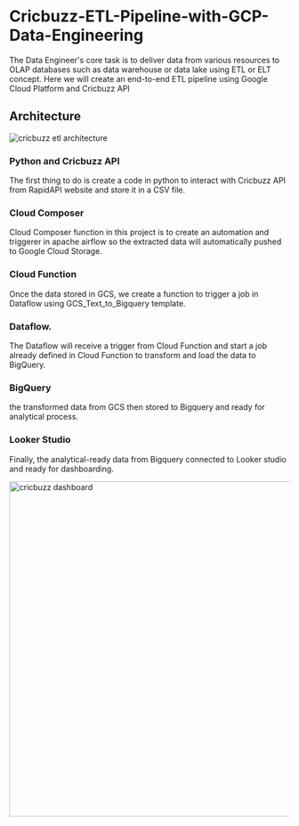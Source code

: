 # Cricbuzz-ETL-Pipeline-with-GCP-Data-Engineering
The Data Engineer's core task is to deliver data from various resources to OLAP databases such as data warehouse or data lake using ETL or ELT concept. Here we will create an end-to-end ETL pipeline using Google Cloud Platform and Cricbuzz API

## Architecture
![cricbuzz etl architecture](https://github.com/MHAkmal621/Cricbuzz-ETL-Pipeline-with-GCP-Data-Engineering/assets/110396432/fdb4ee88-4f3f-434c-923c-a18dbc44e395)

### Python and Cricbuzz API
The first thing to do is create a code in python to interact with Cricbuzz API from RapidAPI website and store it in a CSV file.

### Cloud Composer
Cloud Composer function in this project is to create an automation and triggerer in apache airflow so the extracted data will automatically pushed to Google Cloud Storage.

### Cloud Function
Once the data stored in GCS, we create a function to trigger a job in Dataflow using GCS_Text_to_Bigquery template.

### Dataflow.
The Dataflow will receive a trigger from Cloud Function and start a job already defined in Cloud Function to transform and load the data to BigQuery.

### BigQuery
the transformed data from GCS then stored to Bigquery and ready for analytical process.

### Looker Studio
Finally, the analytical-ready data from Bigquery connected to Looker studio and ready for dashboarding.

<img width="602" alt="cricbuzz dashboard" src="https://github.com/MHAkmal621/Cricbuzz-ETL-Pipeline-with-GCP-Data-Engineering/assets/110396432/2831ed12-3145-40fc-a81c-823410cb8f45">
